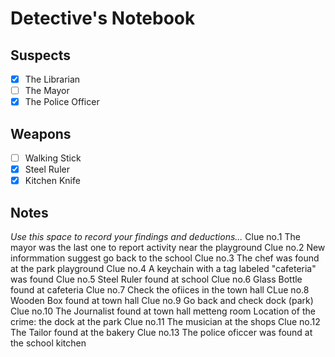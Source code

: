 # Detective's Notebook

## Suspects
- [X] The Librarian
- [ ] The Mayor
- [X] The Police Officer

## Weapons
- [ ] Walking Stick
- [X] Steel Ruler
- [X] Kitchen Knife

## Notes
*Use this space to record your findings and deductions...*
Clue no.1 The mayor was the last one to report activity near the playground
Clue no.2 New informmation suggest go back to the school
Clue no.3 The chef was found at the park playground
Clue no.4 A keychain with a tag labeled "cafeteria" was found
Clue no.5 Steel Ruler found at school
Clue no.6 Glass Bottle found at cafeteria
Clue no.7 Check the ofiices in the town hall
CLue no.8 Wooden Box found at town hall
Clue no.9 Go back and check dock (park)
Clue no.10 The Journalist found at town hall metteng room
Location of the crime: the dock at the park
Clue no.11 The musician at the shops
Clue no.12 The Tailor found at the bakery
Clue no.13 The police oficcer was found at the school kitchen
